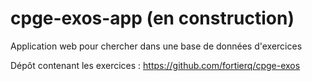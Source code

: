 # cpge-exos-app (en construction)
Application web pour chercher dans une base de données d'exercices

Dépôt contenant les exercices : https://github.com/fortierq/cpge-exos
